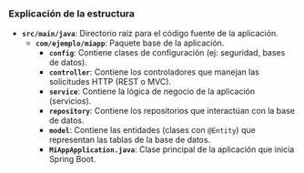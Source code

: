 
### Explicación de la estructura

- **`src/main/java`**: Directorio raíz para el código fuente de la aplicación.
  - **`com/ejemplo/miapp`**: Paquete base de la aplicación.
    - **`config`**: Contiene clases de configuración (ej: seguridad, bases de datos).
    - **`controller`**: Contiene los controladores que manejan las solicitudes HTTP (REST o MVC).
    - **`service`**: Contiene la lógica de negocio de la aplicación (servicios).
    - **`repository`**: Contiene los repositorios que interactúan con la base de datos.
    - **`model`**: Contiene las entidades (clases con `@Entity`) que representan las tablas de la base de datos.
    - **`MiAppApplication.java`**: Clase principal de la aplicación que inicia Spring Boot.